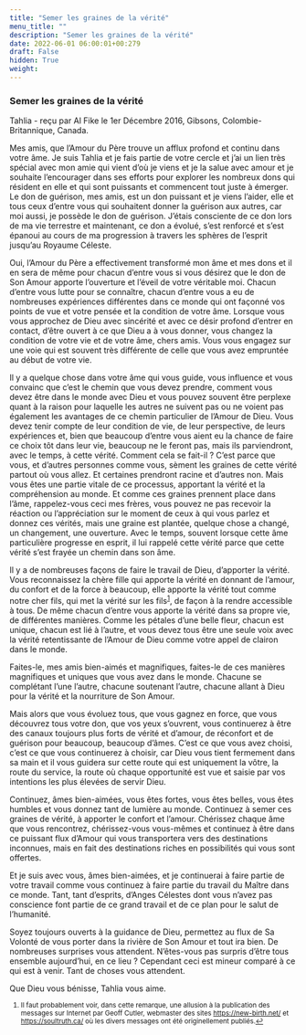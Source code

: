 ```yaml
---
title: "Semer les graines de la vérité"
menu_title: ""
description: "Semer les graines de la vérité"
date: 2022-06-01 06:00:01+00:279
draft: False
hidden: True
weight:
---
```

### Semer les graines de la vérité

Tahlia - reçu par Al Fike le 1er Décembre 2016, Gibsons, Colombie-Britannique, Canada.

Mes amis, que l’Amour du Père trouve un afflux profond et continu dans votre âme. Je suis Tahlia et je fais partie de votre cercle et j’ai un lien très spécial avec mon amie qui vient d’où je viens et je la salue avec amour et je souhaite l’encourager dans ses efforts pour explorer les nombreux dons qui résident en elle et qui sont puissants et commencent tout juste à émerger. Le don de guérison, mes amis, est un don puissant et je viens l’aider, elle et tous ceux d’entre vous qui souhaitent donner la guérison aux autres, car moi aussi, je possède le don de guérison. J’étais consciente de ce don lors de ma vie terrestre et maintenant, ce don a évolué, s’est renforcé et s’est épanoui au cours de ma progression à travers les sphères de l’esprit jusqu’au Royaume Céleste.

Oui, l’Amour du Père a effectivement transformé mon âme et mes dons et il en sera de même pour chacun d’entre vous si vous désirez que le don de Son Amour apporte l’ouverture et l’éveil de votre véritable moi. Chacun d’entre vous lutte pour se connaître, chacun d’entre vous a eu de nombreuses expériences différentes dans ce monde qui ont façonné vos points de vue et votre pensée et la condition de votre âme. Lorsque vous vous approchez de Dieu avec sincérité et avec ce désir profond d’entrer en contact, d’être ouvert à ce que Dieu a à vous donner, vous changez la condition de votre vie et de votre âme, chers amis. Vous vous engagez sur une voie qui est souvent très différente de celle que vous avez empruntée au début de votre vie.

Il y a quelque chose dans votre âme qui vous guide, vous influence et vous convainc que c’est le chemin que vous devez prendre, comment vous devez être dans le monde avec Dieu et vous pouvez souvent être perplexe quant à la raison pour laquelle les autres ne suivent pas ou ne voient pas également les avantages de ce chemin particulier de l’Amour de Dieu. Vous devez tenir compte de leur condition de vie, de leur perspective, de leurs expériences et, bien que beaucoup d’entre vous aient eu la chance de faire ce choix tôt dans leur vie, beaucoup ne le feront pas, mais ils parviendront, avec le temps, à cette vérité. Comment cela se fait-il ? C’est parce que vous, et d’autres personnes comme vous, sèment les graines de cette vérité partout où vous allez. Et certaines prendront racine et d’autres non. Mais vous êtes une partie vitale de ce processus, apportant la vérité et la compréhension au monde. Et comme ces graines prennent place dans l’âme, rappelez-vous ceci mes frères, vous pouvez ne pas recevoir la réaction ou l’appréciation sur le moment de ceux à qui vous parlez et donnez ces vérités, mais une graine est plantée, quelque chose a changé, un changement, une ouverture. Avec le temps, souvent lorsque cette âme particulière progresse en esprit, il lui rappelé cette vérité parce que cette vérité s’est frayée un chemin dans son âme.

Il y a de nombreuses façons de faire le travail de Dieu, d’apporter la vérité. Vous reconnaissez la chère fille qui apporte la vérité en donnant de l’amour, du confort et de la force à beaucoup, elle apporte la vérité tout comme notre cher fils, qui met la vérité sur les fils<sup id=”a1”>[1](#f1)</sup>, de façon à la rendre accessible à tous. De même chacun d’entre vous apporte la vérité dans sa propre vie, de différentes manières. Comme les pétales d’une belle fleur, chacun est unique, chacun est lié à l’autre, et vous devez tous être une seule voix avec la vérité retentissante de l’Amour de Dieu comme votre appel de clairon dans le monde.

Faites-le, mes amis bien-aimés et magnifiques, faites-le de ces manières magnifiques et uniques que vous avez dans le monde. Chacune se complétant l’une l’autre, chacune soutenant l’autre, chacune allant à Dieu pour la vérité et la nourriture de Son Amour.

Mais alors que vous évoluez tous, que vous gagnez en force, que vous découvrez tous votre don, que vos yeux s’ouvrent, vous continuerez à être des canaux toujours plus forts de vérité et d’amour, de réconfort et de guérison pour beaucoup, beaucoup d’âmes. C’est ce que vous avez choisi, c’est ce que vous continuerez à choisir, car Dieu vous tient fermement dans sa main et il vous guidera sur cette route qui est uniquement la vôtre, la route du service, la route où chaque opportunité est vue et saisie par vos intentions les plus élevées de servir Dieu.

Continuez, âmes bien-aimées, vous êtes fortes, vous êtes belles, vous êtes humbles et vous donnez tant de lumière au monde. Continuez à semer ces graines de vérité, à apporter le confort et l’amour. Chérissez chaque âme que vous rencontrez, chérissez-vous vous-mêmes et continuez à être dans ce puissant flux d’Amour qui vous transportera vers des destinations inconnues, mais en fait des destinations riches en possibilités qui vous sont offertes.

Et je suis avec vous, âmes bien-aimées, et je continuerai à faire partie de votre travail comme vous continuez à faire partie du travail du Maître dans ce monde. Tant, tant d’esprits, d’Anges Célestes dont vous n’avez pas conscience font partie de ce grand travail et de ce plan pour le salut de l’humanité.

Soyez toujours ouverts à la guidance de Dieu, permettez au flux de Sa Volonté de vous porter dans la rivière de Son Amour et tout ira bien. De nombreuses surprises vous attendent. N’êtes-vous pas surpris d’être tous ensemble aujourd’hui, en ce lieu ? Cependant ceci est mineur comparé à ce qui est à venir. Tant de choses vous attendent.

Que Dieu vous bénisse, Tahlia vous aime.
<small>

1. <large id=”f1”> Il faut probablement voir, dans cette remarque, une allusion à la publication des messages sur Internet par Geoff Cutler, webmaster des sites https://new-birth.net/ et https://soultruth.ca/ où les divers messages ont été originellement publiés.[↩](#a1) 
